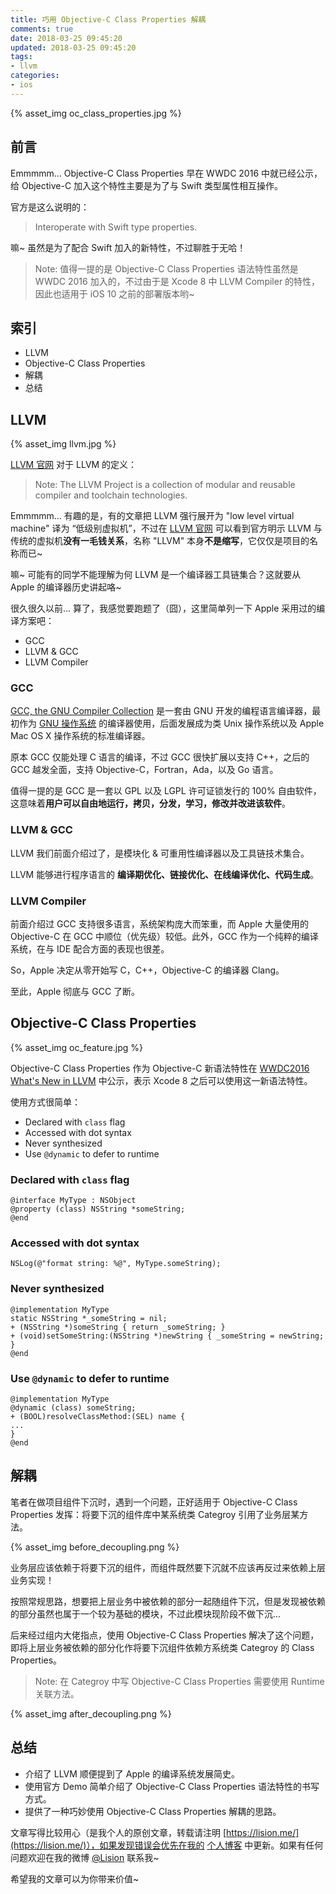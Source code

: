 ```yaml
---
title: 巧用 Objective-C Class Properties 解耦
comments: true
date: 2018-03-25 09:45:20
updated: 2018-03-25 09:45:20
tags: 
- llvm
categories: 
- ios
---
```


{% asset_img oc_class_properties.jpg %}

## 前言

Emmmmm... Objective-C Class Properties 早在 WWDC 2016 中就已经公示，给 Objective-C 加入这个特性主要是为了与 Swift 类型属性相互操作。

官方是这么说明的：

> Interoperate with Swift type properties.

嘛~ 虽然是为了配合 Swift 加入的新特性，不过聊胜于无哈！

> Note: 值得一提的是 Objective-C Class Properties 语法特性虽然是 WWDC 2016 加入的，不过由于是 Xcode 8 中 LLVM Compiler 的特性，因此也适用于 iOS 10 之前的部署版本哟~

## 索引

- LLVM
- Objective-C Class Properties
- 解耦
- 总结

## LLVM

{% asset_img llvm.jpg %}

[LLVM 官网](https://llvm.org/) 对于 LLVM 的定义：

> Note: The LLVM Project is a collection of modular and reusable compiler and toolchain technologies. 

Emmmmm... 有趣的是，有的文章把 LLVM 强行展开为 "low level virtual machine" 译为 “低级别虚拟机”，不过在 [LLVM 官网](https://llvm.org/) 可以看到官方明示 LLVM 与传统的虚拟机**没有一毛钱关系**，名称 "LLVM" 本身**不是缩写**，它仅仅是项目的名称而已~

嘛~ 可能有的同学不能理解为何 LLVM 是一个编译器工具链集合？这就要从 Apple 的编译器历史讲起咯~ 

很久很久以前... 算了，我感觉要跑题了（囧），这里简单列一下 Apple 采用过的编译方案吧：

- GCC
- LLVM & GCC
- LLVM Compiler

### GCC

[GCC, the GNU Compiler Collection](https://gcc.gnu.org/) 是一套由 GNU 开发的编程语言编译器，最初作为 [GNU 操作系统](http://www.gnu.org/gnu/thegnuproject.html) 的编译器使用，后面发展成为类 Unix 操作系统以及 Apple Mac OS X 操作系统的标准编译器。

原本 GCC 仅能处理 C 语言的编译，不过 GCC 很快扩展以支持 C++，之后的 GCC 越发全面，支持 Objective-C，Fortran，Ada，以及 Go 语言。

值得一提的是 GCC 是一套以 GPL 以及 LGPL 许可证锁发行的 100% 自由软件，这意味着**用户可以自由地运行，拷贝，分发，学习，修改并改进该软件**。

### LLVM & GCC

LLVM 我们前面介绍过了，是模块化 & 可重用性编译器以及工具链技术集合。

LLVM 能够进行程序语言的 **编译期优化、链接优化、在线编译优化、代码生成**。

### LLVM Compiler

前面介绍过 GCC 支持很多语言，系统架构庞大而笨重，而 Apple 大量使用的 Objective-C 在 GCC 中顺位（优先级）较低。此外，GCC 作为一个纯粹的编译系统，在与 IDE 配合方面的表现也很差。

So，Apple 决定从零开始写 C，C++，Objective-C 的编译器 Clang。

至此，Apple 彻底与 GCC 了断。

## Objective-C Class Properties

{% asset_img oc_feature.jpg %}

Objective-C Class Properties 作为 Objective-C 新语法特性在 [WWDC2016 What's New in LLVM](https://developer.apple.com/videos/play/wwdc2016/405/) 中公示，表示 Xcode 8 之后可以使用这一新语法特性。

使用方式很简单：

- Declared with `class` flag 
- Accessed with dot syntax
- Never synthesized
- Use `@dynamic` to defer to runtime

### Declared with `class` flag

``` objc
@interface MyType : NSObject
@property (class) NSString *someString;
@end
```

### Accessed with dot syntax

``` objc
NSLog(@"format string: %@", MyType.someString);
```

### Never synthesized

``` objc
@implementation MyType
static NSString *_someString = nil;
+ (NSString *)someString { return _someString; }
+ (void)setSomeString:(NSString *)newString { _someString = newString; }
@end
```

### Use `@dynamic` to defer to runtime

``` objc
@implementation MyType
@dynamic (class) someString;
+ (BOOL)resolveClassMethod:(SEL) name {
...
}
@end
```

## 解耦

笔者在做项目组件下沉时，遇到一个问题，正好适用于 Objective-C Class Properties 发挥：将要下沉的组件库中某系统类 Categroy 引用了业务层某方法。

{% asset_img before_decoupling.png %}

业务层应该依赖于将要下沉的组件，而组件既然要下沉就不应该再反过来依赖上层业务实现！

按照常规思路，想要把上层业务中被依赖的部分一起随组件下沉，但是发现被依赖的部分虽然也属于一个较为基础的模块，不过此模块现阶段不做下沉...

后来经过组内大佬指点，使用 Objective-C Class Properties 解决了这个问题，即将上层业务被依赖的部分化作将要下沉组件依赖方系统类 Categroy 的 Class Properties。

> Note: 在 Categroy 中写 Objective-C Class Properties 需要使用 Runtime 关联方法。

{% asset_img after_decoupling.png %}

## 总结

- 介绍了 LLVM 顺便提到了 Apple 的编译系统发展简史。
- 使用官方 Demo 简单介绍了 Objective-C Class Properties 语法特性的书写方式。
- 提供了一种巧妙使用 Objective-C Class Properties 解耦的思路。

文章写得比较用心（是我个人的原创文章，转载请注明 [https://lision.me/](https://lision.me/)），如果发现错误会优先在我的 [个人博客](https://lision.me/) 中更新。如果有任何问题欢迎在我的微博 [@Lision](https://weibo.com/lisioncode) 联系我~

希望我的文章可以为你带来价值~